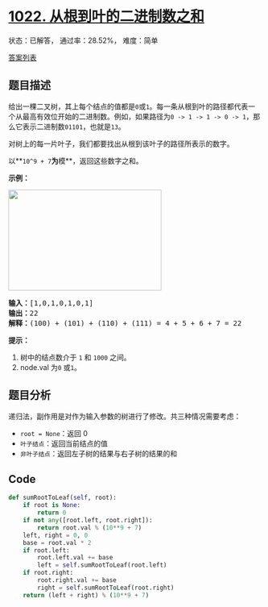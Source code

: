 # [1022. 从根到叶的二进制数之和](https://leetcode-cn.com/problems/sum-of-root-to-leaf-binary-numbers)

状态：已解答， 通过率：28.52%， 难度：简单

[答案列表](Solutions/answer_list.md)

## 题目描述
给出一棵二叉树，其上每个结点的值都是`0`或`1`。每一条从根到叶的路径都代表一个从最高有效位开始的二进制数。例如，如果路径为`0 -> 1 -> 1 -> 0 -> 1`，那么它表示二进制数`01101`，也就是`13`。

对树上的每一片叶子，我们都要找出从根到该叶子的路径所表示的数字。

以**`10^9 + 7`**为**模**，返回这些数字之和。

**示例：**

<img alt="" src="https://assets.leetcode-cn.com/aliyun-lc-upload/uploads/2019/04/05/sum-of-root-to-leaf-binary-numbers.png" style="height: 200px; width: 304px;">

<pre><strong>输入：</strong>[1,0,1,0,1,0,1]
<strong>输出：</strong>22
<strong>解释：</strong>(100) + (101) + (110) + (111) = 4 + 5 + 6 + 7 = 22
</pre>

**提示：**

1. 树中的结点数介于 `1` 和 `1000` 之间。
2. node.val 为`0` 或`1`。



## 题目分析
递归法，副作用是对作为输入参数的树进行了修改。共三种情况需要考虑：

- `root = None`：返回 0
- `叶子结点`：返回当前结点的值
- `非叶子结点`：返回左子树的结果与右子树的结果的和


## Code
```python
def sumRootToLeaf(self, root):
    if root is None:
        return 0
    if not any([root.left, root.right]):
        return root.val % (10**9 + 7)
    left, right = 0, 0
    base = root.val * 2
    if root.left:
        root.left.val += base
        left = self.sumRootToLeaf(root.left)
    if root.right:
        root.right.val += base
        right = self.sumRootToLeaf(root.right)
    return (left + right) % (10**9 + 7)
```
